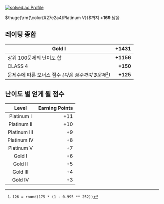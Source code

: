 [![solved.ac Profile](http://mazassumnida.wtf/api/generate_badge?boj=seyu)](https://solved.ac/seyu)

$\huge{\rm{\color{#27e2a4}Platinum V}}$까지 **+169** 남음

## 레이팅 종합

| Gold I                                                    |     +1431 |
| --------------------------------------------------------- | --------: |
| 상위 100문제의 난이도 합                                  | **+1156** |
| CLASS 4                                                   |  **+150** |
| 문제수에 따른 보너스 점수 _(다음 점수까지 **3**문제[^1])_ |  **+125** |

## 난이도 별 얻게 될 점수

|    Level     | Earning Points |
| :----------: | -------------: |
|  Platinum I  |            +11 |
| Platinum II  |            +10 |
| Platinum III |             +9 |
| Platinum IV  |             +8 |
|  Platinum V  |             +7 |
|    Gold I    |             +6 |
|   Gold II    |             +5 |
|   Gold III   |             +4 |
|   Gold IV    |             +3 |

[^1]: `126 = round(175 * (1 - 0.995 ** 252))`
